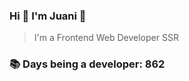 ### Hi 👋 I&#39;m Juani 🦁

> I&#39;m a Frontend Web Developer SSR

### 📚 Days being a developer: 862
